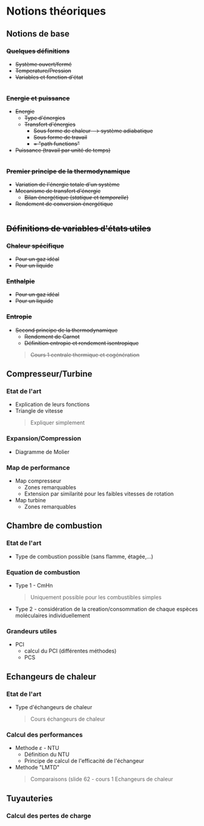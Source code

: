 
# Notions théoriques
## Notions de base
### ~~Quelques définitions~~
- ~~Système ouvert/fermé~~
- ~~Temperature/Pression~~
- ~~Variables et fonction d'état~~
> ~~~1 page pour ces notions~~

### ~~Energie et puissance~~
- ~~Energie~~ 
	- ~~Type d'énergies~~
	- ~~Transfert d'énergies~~
		- ~~Sous forme de chaleur	--> système adiabatique~~
		- ~~Sous forme de travail~~
		- ~~= "path functions"~~
- ~~Puissance (travail par unité de temps)~~
> ~~~1 page pour ces notions~~

### ~~Premier principe de la thermodynamique~~
- ~~Variation de l'énergie totale d'un système~~
- ~~Mecanisme de transfert d'énergie~~
	- ~~Bilan énergétique (*statique* et *temporelle*)~~
- ~~Rendement de conversion énergétique~~
> ~~~1 page pour ces notions~~

## ~~Définitions de variables d'états utiles~~
### ~~Chaleur spécifique~~
- ~~Pour un gaz idéal~~
- ~~Pour un liquide~~

### ~~Enthalpie~~
- ~~Pour un gaz idéal~~
- ~~Pour un liquide~~

###  ~~Entropie~~
- ~~Second principe de la thermodynamique~~
	- ~~Rendement de Carnot~~
	- ~~Définition entropie et rendement isentropique~~
	> ~~Cours 1 centrale thermique et cogénération~~

## Compresseur/Turbine
### Etat de l'art 
- Explication de leurs fonctions
- Triangle de vitesse
	> Expliquer simplement
### Expansion/Compression
- Diagramme de Molier

### Map de performance
- Map compresseur
	- Zones remarquables
	- Extension par similarité pour les faibles vitesses de rotation 
- Map turbine
	- Zones remarquables 

## Chambre de combustion
### Etat de l'art
- Type de combustion possible (sans flamme, étagée,...)
### Equation de combustion
- Type 1 - CmHn
	> Uniquement possible pour les combustibles simples
	
- Type 2 - considération de la creation/consommation de chaque espèces moléculaires individuellement

### Grandeurs utiles
- PCI
	- calcul du PCI (différentes méthodes)
	- PCS
## Echangeurs de chaleur
### Etat de l'art
- Type d'échangeurs de chaleur 
	> Cours échangeurs de chaleur
### Calcul des performances
- Methode $\varepsilon$ - NTU
	- Définition du NTU
	- Principe de calcul de l'efficacité de l'échangeur
- Methode "LMTD"
	> Comparaisons (slide 62 - cours 1 Echangeurs de chaleur

## Tuyauteries
### Calcul des pertes de charge
<!--stackedit_data:
eyJoaXN0b3J5IjpbNjg4MTkwODA1LC05MDU0NjA5MSwtNTQ5NT
c0NTcxLDk0OTI0MjQyOSwtNzQ5OTA3MzU1LDk3OTk2NTE1Nywt
MTMyMzkyNTc4NywtMTkwMzA2NTE3OSwxODM0MTAwMDA1XX0=
-->